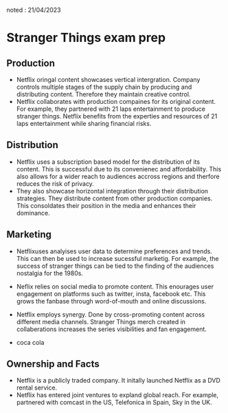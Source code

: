 noted : 21/04/2023

# Stranger Things exam prep

## Production

- Netflix oringal content showcases vertical intergration. Company controls multiple stages of the supply chain by producing and distributing content. Therefore they maintain creative control.  
- Netflix collaborates with production compaines for its original content. For example, they partnered with 21 laps entertainment to produce stranger things. Netflix benefits from the experties and resources of 21 laps entertainment while sharing financial risks.

## Distribution

- Netflix uses a subscription based model for the distribution of its content. This is successful due to its convenienec and affordability. This also allows for a wider reach to audiences accross regions and therfore reduces the risk of privacy.  
- They also showcase horizontal integration through their distribution strategies. They distribute content from other production companies. This consoldates their position in the media and enhances their dominance.

## Marketing

- Netflixuses analyises user data to determine preferences and trends. This can then be used to increase sucessful marketig. For example, the success of stranger things can be tied to the finding of the audiences nostalgia for the 1980s.
- Neflix relies on social media to promote content. This enourages user engagement on platforms such as twitter, insta, facebook etc. This grows the fanbase through word-of-mouth and online discussions.
- Netflix employs synergy. Done by cross-promoting content across different media channels. Stranger Things merch created in collaberations increases the series visibilities and fan engagement.

- coca cola

## Ownership and Facts

- Netflix is a publicly traded company. It initally launched Netflix as a DVD rental service.
- Netflix has entered joint ventures to expland global reach. For example, partnered with comcast in the US, Telefonica in Spain, Sky in the UK.
